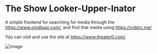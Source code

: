 
# The Show Looker-Upper-Inator

A simple frontend for searching for media through the https://www.omdbapi.com/, and find that media using https://vidsrc.me/

You can visit and use the site at https://www.theater0.com/

![image](https://github.com/catmona/vidsrc-frontend/assets/30540400/3a36e268-c669-49c5-bd7f-9b775c840306)


